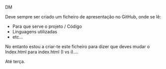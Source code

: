 DM

Deve sempre ser criado um ficheiro de apresentação no GitHub, onde se lê:

- Para que serve o projeto / Código
- Linguagens utilizadas
- etc...

No entanto estou a criar-te este ficheiro para dizer que deves mudar o Index.html para index.html (I vs i)....

Até terça.


